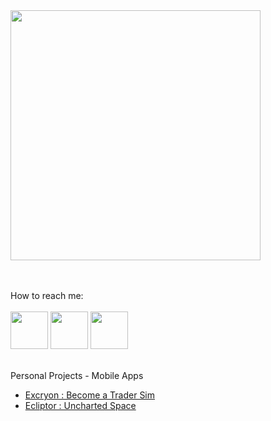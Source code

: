 
<img src="https://github.com/user-attachments/assets/1417442a-ca3b-4cda-b1fe-e3682b0b48fd"  width="400">

<br> <br> 
How to reach me:
<br><br> 
<code ><a href="https://www.instagram.com/huseyingur.dev/" target="_blank"><img height="60" src="https://www.vectorlogo.zone/logos/instagram/instagram-icon.svg"></a></code>
<code ><a href="https://tr.linkedin.com/in/huseyingur0001" target="_blank"><img height="60" src="https://cdn.jsdelivr.net/gh/devicons/devicon/icons/linkedin/linkedin-original.svg"></a></code>
<code ><a href="https://x.com/huseyingur_dev" target="_blank"><img height="60" src="https://www.vectorlogo.zone/logos/x/x-icon.svg"></a></code> <br><br>

Personal Projects - Mobile Apps<br>
* [Excryon : Become a Trader Sim](https://play.google.com/store/apps/details?id=com.huseyingur.excryon&hl=tr)
* [Ecliptor : Uncharted Space](https://play.google.com/store/apps/details?id=com.huseyingur.ecliptor&hl=en)

